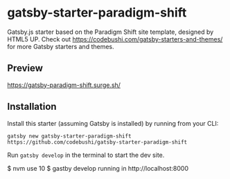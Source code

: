 # gatsby-starter-paradigm-shift

Gatsby.js starter based on the Paradigm Shift site template, designed by HTML5 UP. Check out https://codebushi.com/gatsby-starters-and-themes/ for more Gatsby starters and themes.

## Preview

https://gatsby-paradigm-shift.surge.sh/

## Installation

Install this starter (assuming Gatsby is installed) by running from your CLI:

```
gatsby new gatsby-starter-paradigm-shift https://github.com/codebushi/gatsby-starter-paradigm-shift
```

Run `gatsby develop` in the terminal to start the dev site.

$ nvm use 10
$ gastby develop
running in http://localhost:8000